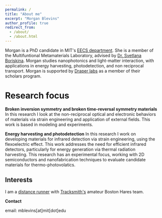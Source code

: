 ```yaml
---
permalink: /
title: "About me"
excerpt: "Morgan Blevins"
author_profile: true
redirect_from: 
  - /about/
  - /about.html
---
```


Morgan is a PhD candidate in MIT's [EECS department](https://www.eecs.mit.edu/). She is a member of the Multifuntional Metamaterials Laboratory, advised by [Dr. Svetlana Boriskina](https://sboriskina.mit.edu/). Morgan studies nanophotonics and light-matter interaction, with applications in energy harvesting, photodetection, and non reciprocal transport. Morgan is supported by [Draper labs](https://www.draper.com/) as a member of their scholars program.

Research focus
======
**Broken inversion symmetry and broken time-reversal symmetry materials** In this research I look at the non-reciprocal optical and electronic behaviors of materials via strain engineering and application of external fields. This work is based in modeling and experiments.

**Energy harvesting and photodetection** In this research I work on developing materials for infrared detection via strain engineering, using the flexoelectric effect. This work addresses the need for efficient infrared detectors, particularly for energy generation via thermal radiation harvesting. This research has an experimental focus, working with 2D semiconductors and nanofabrication techniques to evaluate candidate materials for thermo-photovolatics. 

Interests
------
I am a [distance runner](https://www.strava.com/athletes/15721680) with [Tracksmith's](https://www.tracksmith.com/) amateur Boston Hares team.

**Contact**

email: mblevins[at]mit[dot]edu
